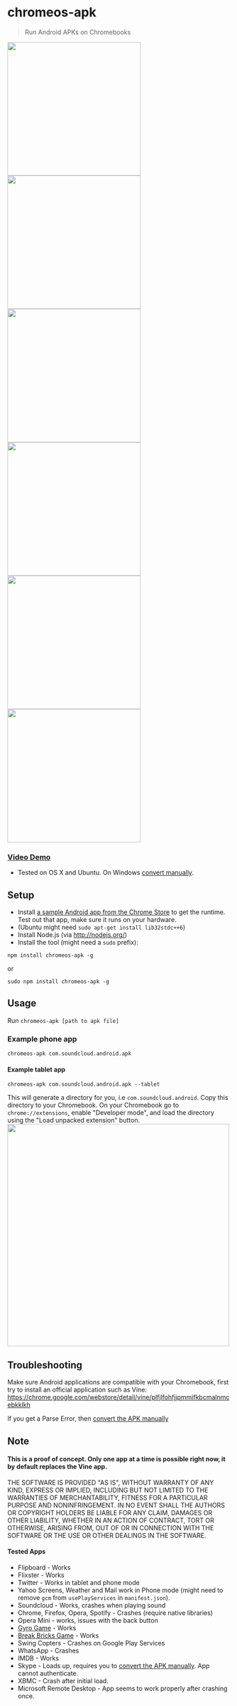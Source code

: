 chromeos-apk
======================

> Run Android APKs on Chromebooks

<img src="http://v14d.com/g/chromeapks/1.png" width="300px" />
<img src="http://v14d.com/g/chromeapks/2.png" width="300px" />
<img src="http://v14d.com/g/chromeapks/3.png" width="300px" />
<img src="http://v14d.com/g/chromeapks/4.png" width="300px" />
<img src="http://v14d.com/g/chromeapks/5.png" width="300px" />
<img src="http://v14d.com/g/chromeapks/6.png" width="300px" />


### [Video Demo](https://www.youtube.com/watch?v=O-yFLqp_sXs)
- Tested on OS X and Ubuntu. On Windows [convert manually](manually-convert.md).

## Setup
- Install [a sample Android app from the Chrome Store](https://chrome.google.com/webstore/detail/kids-sight-words/inpoiemibmljfjmjmlokfdllnkjejhai) to get the runtime. Test out that app, make sure it runs on your hardware.
- (Ubuntu might need `sudo apt-get install lib32stdc++6`)
- Install Node.js (via http://nodejs.org/)
- Install the tool (might need a `sudo` prefix):
```
npm install chromeos-apk -g
```
or

```
sudo npm install chromeos-apk -g
```

## Usage

Run
`chromeos-apk [path to apk file]`

### Example phone app

```
chromeos-apk com.soundcloud.android.apk
```

#### Example tablet app

```
chromeos-apk com.soundcloud.android.apk --tablet
```

This will generate a directory for you, i.e `com.soundcloud.android`. Copy this directory to your Chromebook.
On your Chromebook go to `chrome://extensions`, enable "Developer mode", and load the directory using the "Load unpacked extension" button.
<img src="http://v14d.com/g/chromeapks/howto.png" width="500px" />

## Troubleshooting

Make sure Android applications are compatible with your Chromebook, first try to install an official application such as Vine:
https://chrome.google.com/webstore/detail/vine/plfjlfohfjjpmmifkbcmalnmcebkklkh

If you get a Parse Error, then [convert the APK manually](manually-convert.md)

## Note

#### This is a proof of concept. Only one app at a time is possible right now, it by default replaces the Vine app.

THE SOFTWARE IS PROVIDED "AS IS", WITHOUT WARRANTY OF ANY KIND, EXPRESS OR
IMPLIED, INCLUDING BUT NOT LIMITED TO THE WARRANTIES OF MERCHANTABILITY,
FITNESS FOR A PARTICULAR PURPOSE AND NONINFRINGEMENT. IN NO EVENT SHALL THE
AUTHORS OR COPYRIGHT HOLDERS BE LIABLE FOR ANY CLAIM, DAMAGES OR OTHER
LIABILITY, WHETHER IN AN ACTION OF CONTRACT, TORT OR OTHERWISE, ARISING FROM,
OUT OF OR IN CONNECTION WITH THE SOFTWARE OR THE USE OR OTHER DEALINGS IN THE
SOFTWARE.

#### Tested Apps

- Flipboard - Works
- Flixster - Works
- Twitter - Works in tablet and phone mode
- Yahoo Screens, Weather and Mail work in Phone mode (might need to remove `gcm` from `usePlayServices` in `manifest.json`). 
- Soundcloud - Works, crashes when playing sound
- Chrome, Firefox, Opera, Spotify - Crashes (require native libraries)
- Opera Mini - works, issues with the back button
- [Gyro Game](https://play.google.com/store/apps/details?id=pl.submachine.gyro&hl=en) - Works
- [Break Bricks Game](https://play.google.com/store/apps/details?id=com.tongwei.blockbreaker) - Works 
- Swing Copters - Crashes on Google Play Services
- WhatsApp - Crashes
- IMDB - Works
- Skype - Loads up, requires you to [convert the APK manually](manually-convert.md). App cannot authenticate.
- XBMC - Crash after initial load.
- Microsoft Remote Desktop - App seems to work properly after crashing once.  
